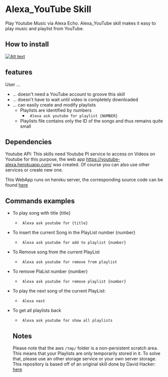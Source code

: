 # Alexa_YouTube Skill
Play Youtube Music via Alexa Echo.
Alexa_YouTube skill makes it easy to play music and playlist from YouTube.

## How to install ##
[![Alt text](https://img.youtube.com/vi/xr8Mt6yWTBg/0.jpg)](https://www.youtube.com/watch?v=xr8Mt6yWTBg)

## features ##
User ...
* ... doesn't need a YouTube account to groove this skill
* ... doesn't have to wait until video is completely downloaded
* ... can easily create and modify playlists
  * Playlists are identified by numbers 
    * ``` Alexa ask youtube for playlist {NUMBER}```
  * Playlists file contains only the ID of the songs and thus remains quite small
  
## Dependencies ##
Youtube API: This skills need Youtube PI service to access on Videos on Youtube for this purpose, the web app https://youtube-alexa.herokuapp.com/ was created. Of course you can also use other services or create new one. 

This WebApp runs on heroku server, the corresponding source code can be found [here](https://github.com/reger-men/YoutubeAPI)

## Commands examples ## 
* To play song with title {title}
  * ``` Alexa ask youtube for {title}```
* To insert the current Song in the PlayList number {number}
  * ``` Alexa ask youtube for add to playlist {number}```
* To Remove song from the current PlayList 
  * ``` Alexa ask youtube for remove from playlist```
* To remove PlaList number {number}
  * ``` Alexa ask youtube for remove playlist {number}```
* To play the next song of the current PlayList:
  * ``` Alexa next```
* To get all playlists back
  * ``` Alexa ask youtube for show all playlists```
  
  ## Notes ##
  Please note that the aws ```/tmp/``` folder is a non-persistent scratch area. This means that your Playlists are only temporarily stored in it. To solve that, please use an other storage service or your own server storage.
This repository is based off of an original skill done by David Hacker: [here](https://github.com/dmhacker/alexa-youtube-skill)
